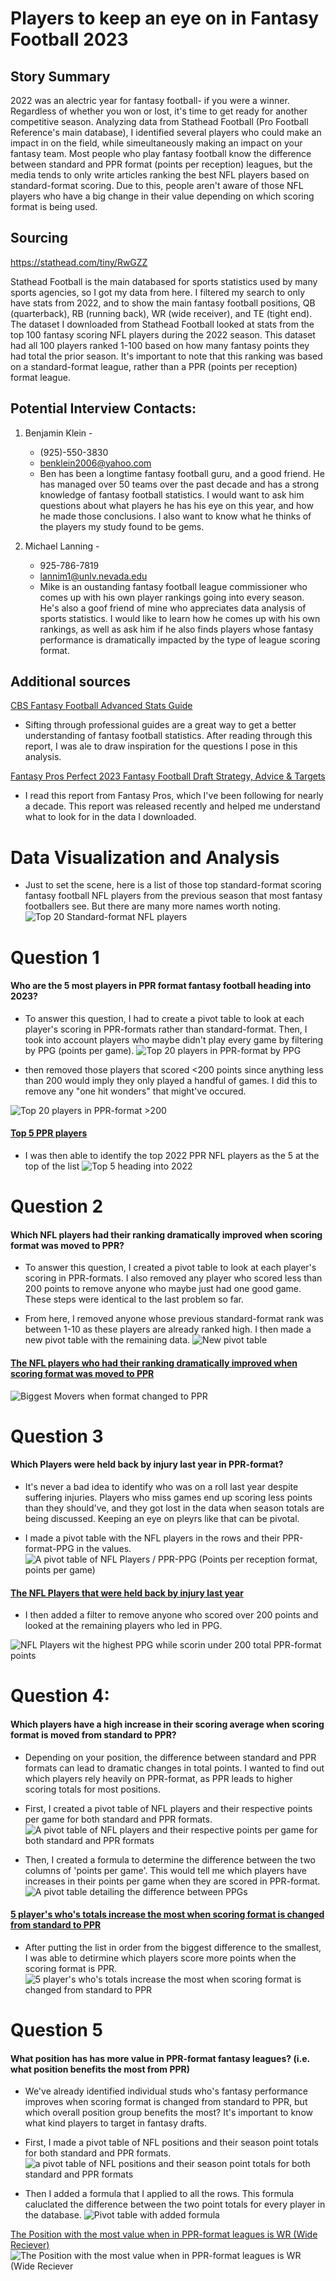 
# Players to keep an eye on in Fantasy Football 2023
## Story Summary
2022 was an alectric year for fantasy football- if you were a winner. Regardless of whether you won or lost, it's time to get ready for another competitive season. Analyzing data from Stathead Football (Pro Football Reference's main database), I identified several players who could make an impact in on the field, while simeultaneously making an impact on your fantasy team. Most people who play fantasy football know the difference between standard and PPR format (points per reception) leagues, but the media tends to only write articles ranking the best NFL players based on standard-format scoring. Due to this, people aren't aware of those NFL players who have a big change in their value depending on which scoring format is being used.

## Sourcing
https://stathead.com/tiny/RwGZZ

Stathead Football is the main databased for sports statistics used by many sports agencies, so I got my data from here. I filtered my search to only have stats from 2022, and to show the main fantasy football positions, QB (quarterback), RB (running back), WR (wide receiver), and TE (tight end). The dataset I downloaded from Stathead Football looked at stats from the top 100 fantasy scoring NFL players during the 2022 season. This dataset had all 100 players ranked 1-100 based on how many fantasy points they had total the prior season. It's important to note that this ranking was based on a standard-format league, rather than a PPR (points per reception) format league. 

## Potential Interview Contacts:

1. Benjamin Klein -
   * (925)-550-3830
   * benklein2006@yahoo.com
   * Ben has been a longtime fantasy football guru, and a good friend. He has managed over 50 teams over the past decade and has a strong knowledge of fantasy football statistics. I would want to ask him questions about what players he has his eye on this year, and how he made those conclusions. I also want to know what he thinks of the players my study found to be gems.

2. Michael Lanning -
   * 925-786-7819
   * lannim1@unlv.nevada.edu
   * Mike is an oustanding fantasy football league commissioner who comes up with his own player rankings going into every season. He's also a goof friend of mine who appreciates data analysis of sports statistics. I would like to learn how he comes up with his own rankings, as well as ask him if he also finds players whose fantasy performance is dramatically impacted by the type of league scoring format.

## Additional sources
[CBS Fantasy Football Advanced Stats Guide](/CBS_Fantasy.1)
* Sifting through professional guides are a great way to get a better understanding of fantasy football statistics. After reading through this report, I was ale to draw inspiration for the questions I pose in this analysis.
  
[Fantasy Pros Perfect 2023 Fantasy Football Draft Strategy, Advice & Targets](/Fantasy_Pros.1)
* I read this report from Fantasy Pros, which I've been following for nearly a decade. This report was released recently and helped me understand what to look for in the data I downloaded.

# Data Visualization and Analysis

* Just to set the scene, here is a list of those top standard-format scoring fantasy football NFL players from the previous season that most fantasy footballers see. But there are many more names worth noting.
![Top 20 Standard-format NFL players](/Top20StandardGraph.png)

# Question 1
#### Who are the 5 most players in PPR format fantasy football heading into 2023?
* To answer this question, I had to create a pivot table to look at each player's scoring in PPR-formats rather than standard-format. Then, I took into account players who maybe didn't play every game by filtering by PPG (points per game).
![Top 20 players in PPR-format by PPG](/Top20PPRPPG.png)

*  then removed those players that scored <200 points since anything less than 200 would imply they only played a handful of games. I did this to remove any "one hit wonders" that might've occured.

![Top 20 players in PPR-format >200](/Top20PPGFiltered.png)

#### [Top 5 PPR players](https://datawrapper.dwcdn.net/HqpUY/1/)
* I was then able to identify the top 2022 PPR NFL players as the 5 at the top of the list
![Top 5 heading into 2022](/Top5.nice.png)

# Question 2

#### Which NFL players had their ranking dramatically improved when scoring format was moved to PPR?
* To answer this question, I created a pivot table to look at each player's scoring in PPR-formats. I also removed any player who scored less than 200 points to remove anyone who maybe just had one good game. These steps were identical to the last problem so far.

* From here, I removed anyone whose previous standard-format rank was between 1-10 as these players are already ranked high. I then made a new pivot table with the remaining data.
![New pivot table](/Question2.png)

#### [The NFL players who had their ranking dramatically improved when scoring format was moved to PPR](https://datawrapper.dwcdn.net/0aJiY/1/)
![Biggest Movers when format changed to PPR](/BiggestMovers.png) 

# Question 3
#### Which Players were held back by injury last year in PPR-format?
* It's never a bad idea to identify who was on a roll last year despite suffering injuries. Players who miss games end up scoring less points than they should've, and they got lost in the data when season totals are being discussed. Keeping an eye on pleyrs like that can be pivotal.

* I made a pivot table with the NFL players in the rows and their PPR-format-PPG in the values. 
![A pivot table of NFL Players / PPR-PPG (Points per reception format, points per game)](/Question3.png)

#### [The NFL Players that were held back by injury last year](https://datawrapper.dwcdn.net/0BZdu/1/)
* I then added a filter to remove anyone who scored over 200 points and looked at the remaining players who led in PPG.

![NFL Players wit the highest PPG while scorin under 200 total PPR-format points](/InjuryNFL.png)

# Question 4:
#### Which players have a high increase in their scoring average when scoring format is moved from standard to PPR?
* Depending on your position, the difference between standard and PPR formats can lead to dramatic changes in total points. I wanted to find out which players rely heavily on PPR-format, as PPR leads to higher scoring totals for most positions.
* First, I created a pivot table of NFL players and their respective points per game for both standard and PPR formats.
![A pivot table of NFL players and their respective points per game for both standard and PPR formats](/Question***2.png)

* Then, I created a formula to determine the difference between the two columns of 'points per game'. This would tell me which players have increases in their points per game when they are scored in PPR-format.
![A pivot table detailing the difference between PPGs](/Question***.png)

#### [5 player's who's totals increase the most when scoring format is changed from standard to PPR](https://datawrapper.dwcdn.net/Qaz56/1/)
* After putting the list in order from the biggest difference to the smallest, I was able to detirmine which players score more points when the scoring format is PPR.
![5 player's who's totals increase the most when scoring format is changed from standard to PPR](Question***3.png)

# Question 5
#### What position has has more value in PPR-format fantasy leagues? (i.e. what position benefits the most from PPR)
* We've already identified individual studs who's fantasy performance improves when scoring format is changed from standard to PPR, but which overall position group benefits the most? It's important to know what kind players to target in fantasy drafts.
* First, I made a pivot table of NFL positions and their season point totals for both standard and PPR formats.
![a pivot table of NFL positions and their season point totals for both standard and PPR formats](/Question51.png)

* Then I added a formula that I applied to all the rows. This formula caluclated the difference between the two point totals for every player in the database.
![Pivot table with added formula](/Question52.png)

[The Position with the most value when in PPR-format leagues is WR (Wide Reciever)]()
![The Position with the most value when in PPR-format leagues is WR (Wide Reciever](/Question53.png)


